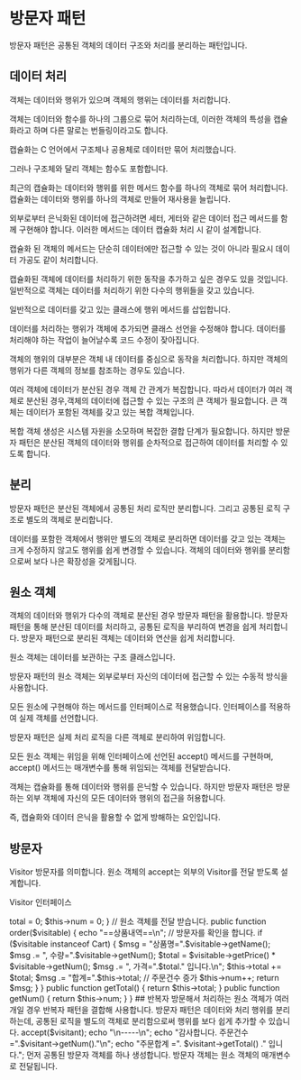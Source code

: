 # 방문자 패턴

방문자 패턴은 공통된 객체의 데이터 구조와 처리를 분리하는 패턴입니다.

 

## 데이터 처리
객체는 데이터와 행위가 있으며 객체의 행위는 데이터를 처리합니다.

 

객체는 데이터와 함수를 하나의 그룹으로 묶어 처리하는데, 이러한 객체의 특성을 캡슐화라고 하며 다른 말로는 번들링이라고도 합니다.

 

캡슐화는 C 언어에서 구조체나 공용체로 데이터만 묶어 처리했습니다.

그러나 구조체와 달리 객체는 함수도 포함합니다.

 

최근의 캡슐화는 데이터와 행위를 위한 메서드 함수를 하나의 객체로 묶어 처리합니다. 캡슐화는 데이터와 행위를 하나의 객체로 만들어 재사용을 늘립니다.

 

외부로부터 은닉화된 데이터에 접근하려면 세터, 게터와 같은 데이터 접근 메서드를 함께 구현해야 합니다. 이러한 메서드는 데이터 캡슐화 처리 시 같이 설계합니다.


캡슐화 된 객체의 메서드는 단순히 데이터에만 접근할 수 있는 것이 아니라 필요시 데이터 가공도 같이 처리합니다.

 

캡슐화된 객체에 데이터를 처리하기 위한 동작을 추가하고 싶은 경우도 있을 것입니다. 일반적으로 객체는 데이터를 처리하기 위한 다수의 행위들을 갖고 있습니다.

 

일반적으로 데이터를 갖고 있는 클래스에 행위 메서드를 삽입합니다.

데이터를 처리하는 행위가 객체에 추가되면 클래스 선언을 수정해야 합니다. 데이터를 처리해야 하는 작업이 늘어날수록 코드 수정이 잦아집니다.
 

객체의 행위의 대부분은 객체 내 데이터를 중심으로 동작을 처리합니다. 하지만 객체의 행위가 다른 객체의 정보를 참조하는 경우도 있습니다.

 

여러 객체에 데이터가 분산된 경우 객체 간 관계가 복잡합니다. 따라서 데이터가 여러 객체로 분산된 경우,객체의 데이터에 접근할 수 있는 구조의 큰 객체가 필요합니다. 큰 객체는 데이터가 포함된 객체를 갖고 있는 복합 객체입니다.

 

복합 객체 생성은 시스템 자원을 소모하며 복잡한 결합 단계가 필요합니다. 하지만 방문자 패턴은 분산된 객체의 데이터와 행위를 순차적으로 접근하여 데이터를 처리할 수 있도록 합니다.

 

## 분리
방문자 패턴은 분산된 객체에서 공통된 처리 로직만 분리합니다. 그리고 공통된 로직 구조로 별도의 객체로 분리합니다.
 


데이터를 포함한 객체에서 행위만 별도의 객체로 분리하면 데이터를 갖고 있는 객체는 크게 수정하지 않고도 행위를 쉽게 변경할 수 있습니다. 객체의 데이터와 행위를 분리함으로써 보다 나은 확장성을 갖게됩니다.

 

## 원소 객체
객체의 데이터와 행위가 다수의 객체로 분산된 경우 방문자 패턴을 활용합니다. 방문자 패턴을 통해 분산된 데이터를 처리하고, 공통된 로직을 부리하여 변경을 쉽게 처리합니다. 방문자 패턴으로 분리된 객체는 데이터와 연산을 쉽게 처리합니다.

 

원소 객체는 데이터를 보관하는 구조 클래스입니다.

 

방문자 패턴의 원소 객체는 외부로부터 자신의 데이터에 접근할 수 있는 수동적 방식을 사용합니다.

 

모든 원소에 구현해야 하는 메서드를 인터페이스로 적용했습니다. 인터페이스를 적용하여 실제 객체를 선언합니다.

 

방문자 패턴은 실제 처리 로직을 다른 객체로 분리하여 위임합니다.

 

모든 원소 객체는 위임을 위해 인터페이스에 선언된 accept() 메서드를 구현하며, accept() 메서드는 매개변수를 통해 위임되는 객체를 전달받습니다.

 

객체는 캡슐화를 통해 데이터와 행위를 은닉할 수 있습니다. 하지만 방문자 패턴은 방문하는 외부 객체에 자신의 모든 데이터와 행위의 접근을 허용합니다.

즉, 캡슐화와 데이터 은닉을 활용할 수 없게 방해하는 요인입니다.

 

## 방문자
Visitor 방문자를 의미합니다. 원소 객체의 accept는 외부의 Visitor를 전달 받도록 설계합니다.

 

Visitor 인터페이스

<?php
/**
 * 방문자
 */
interface Visitor
{
    public function order($visitable);
}
 

구체적 Visitor 객체 생성

<?php
/**
 * 방문 조사
 */
class Visitant implements Visitor
{
    // 상태값
    private $total;
    private $num;

    public function __construct()
    {
        echo "주문을 처리합니다.\n";
        $this->total = 0;
        $this->num = 0;
    }

    // 원소 객체를 전달 받습니다.
    public function order($visitable)
    {
        echo "==상품내역==\n";
        
        // 방문자를 확인을 합니다.
        if ($visitable instanceof Cart) {
            $msg = "상품명=".$visitable->getName();

            $msg .= ", 수량=".$visitable->getNum();
            
            $total = $visitable->getPrice() * $visitable->getNum();
            $msg .= ", 가격=".$total." 입니다.\n";

            $this->total += $total;
            $msg .= "합계=".$this->total;
            
            // 주문건수 증가
            $this->num++;

            return $msg;
        }
    }

    public function getTotal()
    {
        return $this->total;
    }

    public function getNum()
    {
        return $this->num;
    }
}
 
## 반복자
방문해서 처리하는 원소 객체가 여러 개일 경우 반복자 패턴을 결합해 사용합니다.

 

방문자 패턴은 데이터와 처리 행위를 분리하는데, 공통된 로직을 별도의 객체로 분리함으로써 행위를 보다 쉽게 추가할 수 있습니다.

 

<?php

include "visitable.php";

include "product.php";
include "cart.php";

include "visitor.php";
include "visitant.php";


echo "쇼핑몰 상품주문 처리\n";
echo "-----\n";

// 공통된 방문자 객체
$visitant = new Visitant;

// 방문객이 방문지를 하나씩 
$list = [
    new Cart("컵라면", 900, 3),
    new Cart("아이스크림", 1500, 1),
    new Cart("음료수", 2800, 1)
];
foreach ($list as $obj) echo $obj->accept($visitant);

echo "\n-----\n";
echo "감사합니다. 주문건수 =".$visitant->getNum()."\n";
echo "주문합계 =". $visitant->getTotal() ." 입니다.";
먼저 공통된 방문자 객체를 하나 생성합니다. 방문자 객체는 원소 객체의 매개변수로 전달됩니다.
